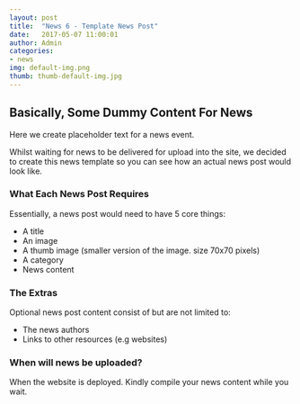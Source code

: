 ```yaml
---
layout: post
title:  "News 6 - Template News Post"
date:   2017-05-07 11:00:01
author: Admin
categories:
- news
img: default-img.png
thumb: thumb-default-img.jpg
---
```


## Basically, Some Dummy Content For News


Here we create placeholder text for a news event.


Whilst waiting for news to be delivered for upload into the site, we decided to create this news template so you can see how an actual news post would look like.

<!--more-->


### What Each News Post Requires
Essentially, a news post would need to have 5 core things:
- A title
- An image
- A thumb image (smaller version of the image. size 70x70 pixels)
- A category
- News content




### The Extras
Optional news post content consist of but are not limited to:
- The news authors
- Links to other resources (e.g websites)





### When will news be uploaded?
When the website is deployed. Kindly compile your news content while you wait.